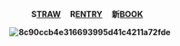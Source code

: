 <div align="center">

<p align="center"><b>S<a href="https://seamsquire.straw.page">TRAW</a> ‎ ‎‎ ‎‎ ‎‎ R<a href="https://rentry.co/gonatsuu">ENTRY</a> ‎ ‎‎ ‎‎ ‎‎ 新<a href="https://getou.atabook.org">BOOK</a> ‎ ‎‎ ‎‎
  
![8c90ccb4e316693995d41c4211a72fde](https://github.com/user-attachments/assets/9abce244-a66f-4d67-89f3-97ff31ff9a73)


  



